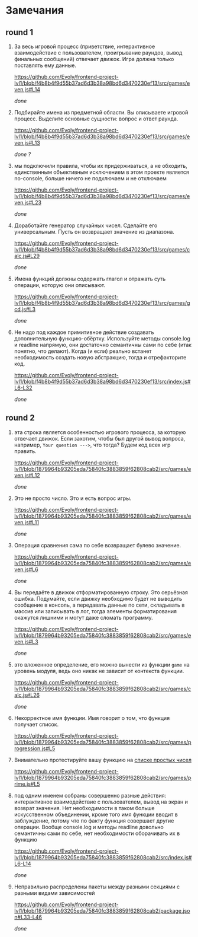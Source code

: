 
# Замечания

## round 1

1. За весь игровой процесс (приветствие, интерактивное взаимодействие с пользователем, проигрывание раундов, вывод финальных сообщений) отвечает движок. Игра должна только поставлять ему данные.

   https://github.com/Evoly/frontend-project-lvl1/blob/f4b8b4f9d55b37ad6d3b38a98bd6d3470230ef13/src/games/even.js#L14

   *done*

1. Подбирайте имена из предметной области. Вы описываете игровой процесс. Выделите основные сущности: вопрос и ответ раунда.

   https://github.com/Evoly/frontend-project-lvl1/blob/f4b8b4f9d55b37ad6d3b38a98bd6d3470230ef13/src/games/even.js#L13

   *done ?*

1. мы подключили правила, чтобы их придерживаться, а не обходить, единственным объективным исключением в этом проекте является no-console, больше ничего не подключаем и не отключаем

   https://github.com/Evoly/frontend-project-lvl1/blob/f4b8b4f9d55b37ad6d3b38a98bd6d3470230ef13/src/games/even.js#L23

    *done*

1. Доработайте генератор случайных чисел. Сделайте его универсальным. Пусть он возвращает значение из диапазона.

   https://github.com/Evoly/frontend-project-lvl1/blob/f4b8b4f9d55b37ad6d3b38a98bd6d3470230ef13/src/games/calc.js#L29

   *done*

1. Имена функций должны содержать глагол и отражать суть операции, которую они описывают.

   https://github.com/Evoly/frontend-project-lvl1/blob/f4b8b4f9d55b37ad6d3b38a98bd6d3470230ef13/src/games/gcd.js#L3

   *done*

1. Не надо под каждое примитивное действие создавать дополнительную функцию-обёртку. Используйте методы console.log и readline напрямую, они достаточно семантичны сами по себе (итак понятно, что делают). Когда (и если) реально встанет необходимость создать новую абстракцию, тогда и отрефакторите код.

   https://github.com/Evoly/frontend-project-lvl1/blob/f4b8b4f9d55b37ad6d3b38a98bd6d3470230ef13/src/index.js#L6-L32

   *done*

  ## round 2
1. эта строка является особенностью игрового процесса, за которую отвечает движок. Если захотим, чтобы был другой вывод вопроса, например, <code>Your question ---&gt;</code>, что тогда? Будем код всех игр править.

    https://github.com/Evoly/frontend-project-lvl1/blob/1879964b93205eda75840fc3883859f62808cab2/src/games/even.js#L12

    *done*

1. Это не просто число. Это и есть вопрос игры.

    https://github.com/Evoly/frontend-project-lvl1/blob/1879964b93205eda75840fc3883859f62808cab2/src/games/even.js#L11

    *done*

1. Операция сравнения сама по себе возвращает булево значение.

    https://github.com/Evoly/frontend-project-lvl1/blob/1879964b93205eda75840fc3883859f62808cab2/src/games/even.js#L6

    *done*

1. Вы передаёте в движок отформатированную строку. Это серьёзная ошибка. Подумайте, если движку необходимо будет не выводить сообщение в консоль, а передавать данные по сети, складывать в массив или записывать в лог, тогда элементы форматирования окажутся лишними и могут даже сломать программу.

    https://github.com/Evoly/frontend-project-lvl1/blob/1879964b93205eda75840fc3883859f62808cab2/src/games/even.js#L3

    *done*

1. это вложенное определение, его можно вынести из функции <code>game</code> на уровень модуля, ведь оно никак не зависит от контекста функции.

    https://github.com/Evoly/frontend-project-lvl1/blob/1879964b93205eda75840fc3883859f62808cab2/src/games/calc.js#L26

    *done*

1. Некорректное имя функции. Имя говорит о том, что функция получает список.

    https://github.com/Evoly/frontend-project-lvl1/blob/1879964b93205eda75840fc3883859f62808cab2/src/games/progression.js#L5

1. Внимательно протестируйте вашу функцию на <a href="https://ru.wikipedia.org/wiki/%D0%A1%D0%BF%D0%B8%D1%81%D0%BE%D0%BA_%D0%BF%D1%80%D0%BE%D1%81%D1%82%D1%8B%D1%85_%D1%87%D0%B8%D1%81%D0%B5%D0%BB" target="_blank">списке простых чисел</a>

    https://github.com/Evoly/frontend-project-lvl1/blob/1879964b93205eda75840fc3883859f62808cab2/src/games/prime.js#L5

1. под одним именем собраны совершенно разные действия: интерактивное взаимодействие с пользователем, вывод на экран и возврат значения. Нет необходимости в таком больше искусственном объединении, кроме того имя функции вводит в заблуждение, потому что по факту функция совершает другие операции. Вообще console.log и методы readline довольно семантичны сами по себе, нет необходимости оборачивать их в функцию

    https://github.com/Evoly/frontend-project-lvl1/blob/1879964b93205eda75840fc3883859f62808cab2/src/index.js#L6-L14

    *done*

1. Неправильно распределены пакеты между разными секциями с разными видами зависимостей

    https://github.com/Evoly/frontend-project-lvl1/blob/1879964b93205eda75840fc3883859f62808cab2/package.json#L33-L46

    *done*
